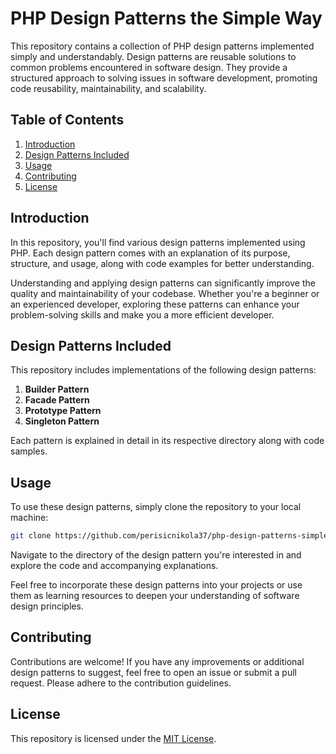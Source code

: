 # PHP Design Patterns the Simple Way

This repository contains a collection of PHP design patterns implemented simply and understandably. Design patterns are reusable solutions to common problems encountered in software design. They provide a structured approach to solving issues in software development, promoting code reusability, maintainability, and scalability.

## Table of Contents

1. [Introduction](#introduction)
2. [Design Patterns Included](#design-patterns-included)
3. [Usage](#usage)
4. [Contributing](#contributing)
5. [License](#license)

## Introduction

In this repository, you'll find various design patterns implemented using PHP. Each design pattern comes with an explanation of its purpose, structure, and usage, along with code examples for better understanding.

Understanding and applying design patterns can significantly improve the quality and maintainability of your codebase. Whether you're a beginner or an experienced developer, exploring these patterns can enhance your problem-solving skills and make you a more efficient developer.

## Design Patterns Included

This repository includes implementations of the following design patterns:

1. **Builder Pattern**
2. **Facade Pattern**
3. **Prototype Pattern**
4. **Singleton Pattern**

Each pattern is explained in detail in its respective directory along with code samples.

## Usage

To use these design patterns, simply clone the repository to your local machine:

```bash
git clone https://github.com/perisicnikola37/php-design-patterns-simple-way
```

Navigate to the directory of the design pattern you're interested in and explore the code and accompanying explanations.

Feel free to incorporate these design patterns into your projects or use them as learning resources to deepen your understanding of software design principles.

## Contributing

Contributions are welcome! If you have any improvements or additional design patterns to suggest, feel free to open an issue or submit a pull request. Please adhere to the contribution guidelines.

## License

This repository is licensed under the [MIT License](https://github.com/perisicnikola37/php-design-patterns-simple-way/blob/master/README.md).

